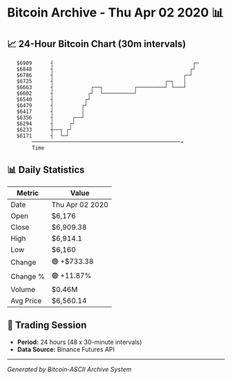 # Bitcoin Archive - Thu Apr 02 2020 📊

## 📈 24-Hour Bitcoin Chart (30m intervals)

```
   $6909      ┤                                             ┌─ 
   $6848      ┤                                            ┌┘  
   $6786      ┤                                          ┌─┘   
   $6725      ┤                                    ┌─┐   │     
   $6663      ┤            ┌──┐          ┌─────────┘ └───┘     
   $6602      ┤           ┌┘  └──────────┘                     
   $6540      ┤          ┌┘                                    
   $6479      ┤         ┌┘                                     
   $6417      ┤         │                                      
   $6356      ┤      ┌──┘                                      
   $6294      ┤     ┌┘                                         
   $6233      ┼──┐ ┌┘                                          
   $6171      ┤  └─┘                                           
        ────────────────────────────────────────────────→
        Time
```

## 📊 Daily Statistics

| Metric | Value |
|--------|-------|
| Date | Thu Apr 02 2020 |
| Open | $6,176 |
| Close | $6,909.38 |
| High | $6,914.1 |
| Low | $6,160 |
| Change | 🟢 +$733.38 |
| Change % | 🟢 +11.87% |
| Volume | $0.46M |
| Avg Price | $6,560.14 |

## 📅 Trading Session

- **Period:** 24 hours (48 x 30-minute intervals)
- **Data Source:** Binance Futures API

---
*Generated by Bitcoin-ASCII Archive System*
